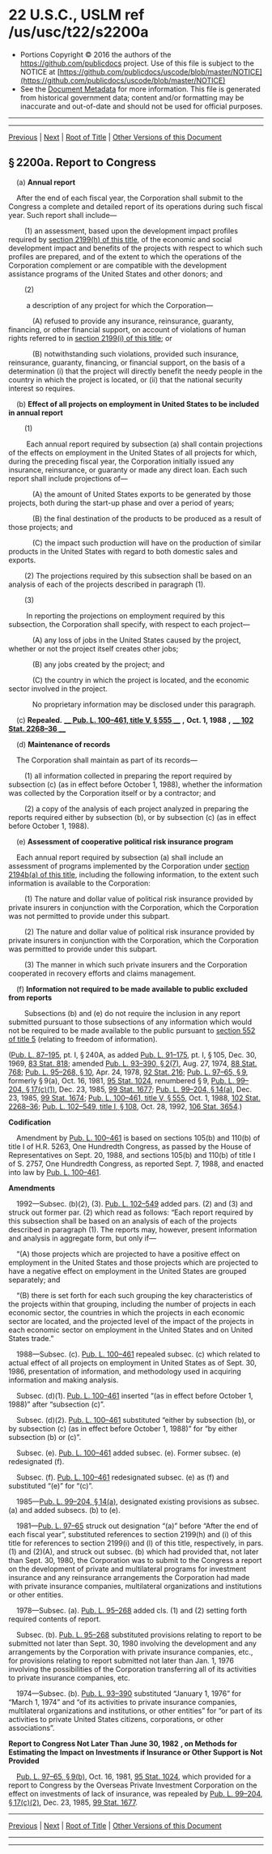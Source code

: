 ---
---

# 22 U.S.C., USLM ref /us/usc/t22/s2200a

* Portions Copyright © 2016 the authors of the https://github.com/publicdocs project.
  Use of this file is subject to the NOTICE at [https://github.com/publicdocs/uscode/blob/master/NOTICE](https://github.com/publicdocs/uscode/blob/master/NOTICE)
* See the [Document Metadata](././../../../../../../..//README.md) for more information.
  This file is generated from historical government data; content and/or formatting may be inaccurate and out-of-date and should not be used for official purposes.

----------
----------

[Previous](./../../../../../../..//us/usc/t22/ch32/schI/ptII/sptiv/m__us_usc_t22_s2200.md) | [Next](./../../../../../../..//us/usc/t22/ch32/schI/ptII/sptiv/m__us_usc_t22_s2200b.md) | [Root of Title](./../../../../../../../) | [Other Versions of this Document](https://publicdocs.github.io/go/links?ns=uslm&ref=%2Fus%2Fusc%2Ft22%2Fs2200a)

## § 2200a. Report to Congress

    (a) __Annual report__ 

    After the end of each fiscal year, the Corporation shall submit to the Congress a complete and detailed report of its operations during such fiscal year. Such report shall include—

        (1) an assessment, based upon the development impact profiles required by [section 2199(h) of this title][/us/usc/t22/s2199/h], of the economic and social development impact and benefits of the projects with respect to which such profiles are prepared, and of the extent to which the operations of the Corporation complement or are compatible with the development assistance programs of the United States and other donors; and

        (2)

         a description of any project for which the Corporation—

            (A) refused to provide any insurance, reinsurance, guaranty, financing, or other financial support, on account of violations of human rights referred to in [section 2199(i) of this title][/us/usc/t22/s2199/i]; or

            (B) notwithstanding such violations, provided such insurance, reinsurance, guaranty, financing, or financial support, on the basis of a determination (i) that the project will directly benefit the needy people in the country in which the project is located, or (ii) that the national security interest so requires.

    (b) __Effect of all projects on employment in United States to be included in annual report__ 

        (1)

         Each annual report required by subsection (a) shall contain projections of the effects on employment in the United States of all projects for which, during the preceding fiscal year, the Corporation initially issued any insurance, reinsurance, or guaranty or made any direct loan. Each such report shall include projections of—

            (A) the amount of United States exports to be generated by those projects, both during the start-up phase and over a period of years;

            (B) the final destination of the products to be produced as a result of those projects; and

            (C) the impact such production will have on the production of similar products in the United States with regard to both domestic sales and exports.

        (2) The projections required by this subsection shall be based on an analysis of each of the projects described in paragraph (1).

        (3)

         In reporting the projections on employment required by this subsection, the Corporation shall specify, with respect to each project—

            (A) any loss of jobs in the United States caused by the project, whether or not the project itself creates other jobs;

            (B) any jobs created by the project; and

            (C) the country in which the project is located, and the economic sector involved in the project.

            No proprietary information may be disclosed under this paragraph.

    (c) __Repealed.__  __[__  __Pub. L. 100–461, title V, § 555__  __][/us/pl/100/461/s555]__  __,__  __Oct. 1, 1988__  __,__  __[__  __102 Stat. 2268–36__  __][/us/stat/102/2268-36]__ 

    (d) __Maintenance of records__ 

    The Corporation shall maintain as part of its records—

        (1) all information collected in preparing the report required by subsection (c) (as in effect before October 1, 1988), whether the information was collected by the Corporation itself or by a contractor; and

        (2) a copy of the analysis of each project analyzed in preparing the reports required either by subsection (b), or by subsection (c) (as in effect before October 1, 1988).

    (e) __Assessment of cooperative political risk insurance program__ 

    Each annual report required by subsection (a) shall include an assessment of programs implemented by the Corporation under [section 2194b(a) of this title][/us/usc/t22/s2194b/a], including the following information, to the extent such information is available to the Corporation:

        (1) The nature and dollar value of political risk insurance provided by private insurers in conjunction with the Corporation, which the Corporation was not permitted to provide under this subpart.

        (2) The nature and dollar value of political risk insurance provided by private insurers in conjunction with the Corporation, which the Corporation was permitted to provide under this subpart.

        (3) The manner in which such private insurers and the Corporation cooperated in recovery efforts and claims management.

    (f) __Information not required to be made available to public excluded from reports__ 

        Subsections (b) and (e) do not require the inclusion in any report submitted pursuant to those subsections of any information which would not be required to be made available to the public pursuant to [section 552 of title 5][/us/usc/t5/s552] (relating to freedom of information).

([Pub. L. 87–195][/us/pl/87/195], pt. I, § 240A, as added [Pub. L. 91–175][/us/pl/91/175], pt. I, § 105, Dec. 30, 1969, [83 Stat. 818][/us/stat/83/818]; amended [Pub. L. 93–390, § 2(7)][/us/pl/93/390/s2/7], Aug. 27, 1974, [88 Stat. 768][/us/stat/88/768]; [Pub. L. 95–268, § 10][/us/pl/95/268/s10], Apr. 24, 1978, [92 Stat. 216][/us/stat/92/216]; [Pub. L. 97–65, § 9][/us/pl/97/65/s9], formerly § 9(a), Oct. 16, 1981, [95 Stat. 1024][/us/stat/95/1024], renumbered § 9, [Pub. L. 99–204, § 17(c)(1)][/us/pl/99/204/s17/c/1], Dec. 23, 1985, [99 Stat. 1677][/us/stat/99/1677]; [Pub. L. 99–204, § 14(a)][/us/pl/99/204/s14/a], Dec. 23, 1985, [99 Stat. 1674][/us/stat/99/1674]; [Pub. L. 100–461, title V, § 555][/us/pl/100/461/s555], Oct. 1, 1988, [102 Stat. 2268–36][/us/stat/102/2268-36]; [Pub. L. 102–549, title I, § 108][/us/pl/102/549/s108], Oct. 28, 1992, [106 Stat. 3654][/us/stat/106/3654].)

 __Codification__ 

    Amendment by [Pub. L. 100–461][/us/pl/100/461] is based on sections 105(b) and 110(b) of title I of H.R. 5263, One Hundredth Congress, as passed by the House of Representatives on Sept. 20, 1988, and sections 105(b) and 110(b) of title I of S. 2757, One Hundredth Congress, as reported Sept. 7, 1988, and enacted into law by [Pub. L. 100–461][/us/pl/100/461].

 __Amendments__ 

    1992—Subsec. (b)(2), (3). [Pub. L. 102–549][/us/pl/102/549] added pars. (2) and (3) and struck out former par. (2) which read as follows: “Each report required by this subsection shall be based on an analysis of each of the projects described in paragraph (1). The reports may, however, present information and analysis in aggregate form, but only if—

    “(A) those projects which are projected to have a positive effect on employment in the United States and those projects which are projected to have a negative effect on employment in the United States are grouped separately; and

    “(B) there is set forth for each such grouping the key characteristics of the projects within that grouping, including the number of projects in each economic sector, the countries in which the projects in each economic sector are located, and the projected level of the impact of the projects in each economic sector on employment in the United States and on United States trade.”

    1988—Subsec. (c). [Pub. L. 100–461][/us/pl/100/461] repealed subsec. (c) which related to actual effect of all projects on employment in United States as of Sept. 30, 1986, presentation of information, and methodology used in acquiring information and making analysis.

    Subsec. (d)(1). [Pub. L. 100–461][/us/pl/100/461] inserted “(as in effect before October 1, 1988)” after “subsection (c)”.

    Subsec. (d)(2). [Pub. L. 100–461][/us/pl/100/461] substituted “either by subsection (b), or by subsection (c) (as in effect before October 1, 1988)” for “by either subsection (b) or (c)”.

    Subsec. (e). [Pub. L. 100–461][/us/pl/100/461] added subsec. (e). Former subsec. (e) redesignated (f).

    Subsec. (f). [Pub. L. 100–461][/us/pl/100/461] redesignated subsec. (e) as (f) and substituted “(e)” for “(c)”.

    1985—[Pub. L. 99–204, § 14(a)][/us/pl/99/204/s14/a], designated existing provisions as subsec. (a) and added subsecs. (b) to (e).

    1981—[Pub. L. 97–65][/us/pl/97/65] struck out designation “(a)” before “After the end of each fiscal year”, substituted references to section 2199(h) and (i) of this title for references to section 2199(i) and (l) of this title, respectively, in pars. (1) and (2)(A), and struck out subsec. (b) which had provided that, not later than Sept. 30, 1980, the Corporation was to submit to the Congress a report on the development of private and multilateral programs for investment insurance and any reinsurance arrangements the Corporation had made with private insurance companies, multilateral organizations and institutions or other entities.

    1978—Subsec. (a). [Pub. L. 95–268][/us/pl/95/268] added cls. (1) and (2) setting forth required contents of report.

    Subsec. (b). [Pub. L. 95–268][/us/pl/95/268] substituted provisions relating to report to be submitted not later than Sept. 30, 1980 involving the development and any arrangements by the Corporation with private insurance companies, etc., for provisions relating to report submitted not later than Jan. 1, 1976 involving the possibilities of the Corporation transferring all of its activities to private insurance companies, etc.

    1974—Subsec. (b). [Pub. L. 93–390][/us/pl/93/390] substituted “January 1, 1976” for “March 1, 1974” and “of its activities to private insurance companies, multilateral organizations and institutions, or other entities” for “or part of its activities to private United States citizens, corporations, or other associations”.

 __Report to Congress Not Later Than__  __June 30, 1982__  __, on Methods for Estimating the Impact on Investments if Insurance or Other Support is Not Provided__ 

    [Pub. L. 97–65, § 9(b)][/us/pl/97/65/s9/b], Oct. 16, 1981, [95 Stat. 1024][/us/stat/95/1024], which provided for a report to Congress by the Overseas Private Investment Corporation on the effect on investments of lack of insurance, was repealed by [Pub. L. 99–204, § 17(c)(2)][/us/pl/99/204/s17/c/2], Dec. 23, 1985, [99 Stat. 1677][/us/stat/99/1677].

----------

[Previous](./../../../../../../..//us/usc/t22/ch32/schI/ptII/sptiv/m__us_usc_t22_s2200.md) | [Next](./../../../../../../..//us/usc/t22/ch32/schI/ptII/sptiv/m__us_usc_t22_s2200b.md) | [Root of Title](./../../../../../../../) | [Other Versions of this Document](https://publicdocs.github.io/go/links?ns=uslm&ref=%2Fus%2Fusc%2Ft22%2Fs2200a)

----------
----------

[/us/usc/t22/s2199/h]: https://publicdocs.github.io/go/links?ns=uslm&ref=%2Fus%2Fusc%2Ft22%2Fs2199%2Fh
[/us/usc/t22/s2199/i]: https://publicdocs.github.io/go/links?ns=uslm&ref=%2Fus%2Fusc%2Ft22%2Fs2199%2Fi
[/us/pl/100/461/s555]: https://publicdocs.github.io/go/links?ns=uslm&ref=%2Fus%2Fpl%2F100%2F461%2Fs555
[/us/stat/102/2268-36]: https://publicdocs.github.io/go/links?ns=uslm&ref=%2Fus%2Fstat%2F102%2F2268-36
[/us/usc/t22/s2194b/a]: https://publicdocs.github.io/go/links?ns=uslm&ref=%2Fus%2Fusc%2Ft22%2Fs2194b%2Fa
[/us/usc/t5/s552]: https://publicdocs.github.io/go/links?ns=uslm&ref=%2Fus%2Fusc%2Ft5%2Fs552
[/us/pl/87/195]: https://publicdocs.github.io/go/links?ns=uslm&ref=%2Fus%2Fpl%2F87%2F195
[/us/pl/91/175]: https://publicdocs.github.io/go/links?ns=uslm&ref=%2Fus%2Fpl%2F91%2F175
[/us/stat/83/818]: https://publicdocs.github.io/go/links?ns=uslm&ref=%2Fus%2Fstat%2F83%2F818
[/us/pl/93/390/s2/7]: https://publicdocs.github.io/go/links?ns=uslm&ref=%2Fus%2Fpl%2F93%2F390%2Fs2%2F7
[/us/stat/88/768]: https://publicdocs.github.io/go/links?ns=uslm&ref=%2Fus%2Fstat%2F88%2F768
[/us/pl/95/268/s10]: https://publicdocs.github.io/go/links?ns=uslm&ref=%2Fus%2Fpl%2F95%2F268%2Fs10
[/us/stat/92/216]: https://publicdocs.github.io/go/links?ns=uslm&ref=%2Fus%2Fstat%2F92%2F216
[/us/pl/97/65/s9]: https://publicdocs.github.io/go/links?ns=uslm&ref=%2Fus%2Fpl%2F97%2F65%2Fs9
[/us/stat/95/1024]: https://publicdocs.github.io/go/links?ns=uslm&ref=%2Fus%2Fstat%2F95%2F1024
[/us/pl/99/204/s17/c/1]: https://publicdocs.github.io/go/links?ns=uslm&ref=%2Fus%2Fpl%2F99%2F204%2Fs17%2Fc%2F1
[/us/stat/99/1677]: https://publicdocs.github.io/go/links?ns=uslm&ref=%2Fus%2Fstat%2F99%2F1677
[/us/pl/99/204/s14/a]: https://publicdocs.github.io/go/links?ns=uslm&ref=%2Fus%2Fpl%2F99%2F204%2Fs14%2Fa
[/us/stat/99/1674]: https://publicdocs.github.io/go/links?ns=uslm&ref=%2Fus%2Fstat%2F99%2F1674
[/us/pl/100/461/s555]: https://publicdocs.github.io/go/links?ns=uslm&ref=%2Fus%2Fpl%2F100%2F461%2Fs555
[/us/stat/102/2268-36]: https://publicdocs.github.io/go/links?ns=uslm&ref=%2Fus%2Fstat%2F102%2F2268-36
[/us/pl/102/549/s108]: https://publicdocs.github.io/go/links?ns=uslm&ref=%2Fus%2Fpl%2F102%2F549%2Fs108
[/us/stat/106/3654]: https://publicdocs.github.io/go/links?ns=uslm&ref=%2Fus%2Fstat%2F106%2F3654
[/us/pl/100/461]: https://publicdocs.github.io/go/links?ns=uslm&ref=%2Fus%2Fpl%2F100%2F461
[/us/pl/100/461]: https://publicdocs.github.io/go/links?ns=uslm&ref=%2Fus%2Fpl%2F100%2F461
[/us/pl/102/549]: https://publicdocs.github.io/go/links?ns=uslm&ref=%2Fus%2Fpl%2F102%2F549
[/us/pl/100/461]: https://publicdocs.github.io/go/links?ns=uslm&ref=%2Fus%2Fpl%2F100%2F461
[/us/pl/100/461]: https://publicdocs.github.io/go/links?ns=uslm&ref=%2Fus%2Fpl%2F100%2F461
[/us/pl/100/461]: https://publicdocs.github.io/go/links?ns=uslm&ref=%2Fus%2Fpl%2F100%2F461
[/us/pl/100/461]: https://publicdocs.github.io/go/links?ns=uslm&ref=%2Fus%2Fpl%2F100%2F461
[/us/pl/100/461]: https://publicdocs.github.io/go/links?ns=uslm&ref=%2Fus%2Fpl%2F100%2F461
[/us/pl/99/204/s14/a]: https://publicdocs.github.io/go/links?ns=uslm&ref=%2Fus%2Fpl%2F99%2F204%2Fs14%2Fa
[/us/pl/97/65]: https://publicdocs.github.io/go/links?ns=uslm&ref=%2Fus%2Fpl%2F97%2F65
[/us/pl/95/268]: https://publicdocs.github.io/go/links?ns=uslm&ref=%2Fus%2Fpl%2F95%2F268
[/us/pl/95/268]: https://publicdocs.github.io/go/links?ns=uslm&ref=%2Fus%2Fpl%2F95%2F268
[/us/pl/93/390]: https://publicdocs.github.io/go/links?ns=uslm&ref=%2Fus%2Fpl%2F93%2F390
[/us/pl/97/65/s9/b]: https://publicdocs.github.io/go/links?ns=uslm&ref=%2Fus%2Fpl%2F97%2F65%2Fs9%2Fb
[/us/stat/95/1024]: https://publicdocs.github.io/go/links?ns=uslm&ref=%2Fus%2Fstat%2F95%2F1024
[/us/pl/99/204/s17/c/2]: https://publicdocs.github.io/go/links?ns=uslm&ref=%2Fus%2Fpl%2F99%2F204%2Fs17%2Fc%2F2
[/us/stat/99/1677]: https://publicdocs.github.io/go/links?ns=uslm&ref=%2Fus%2Fstat%2F99%2F1677


